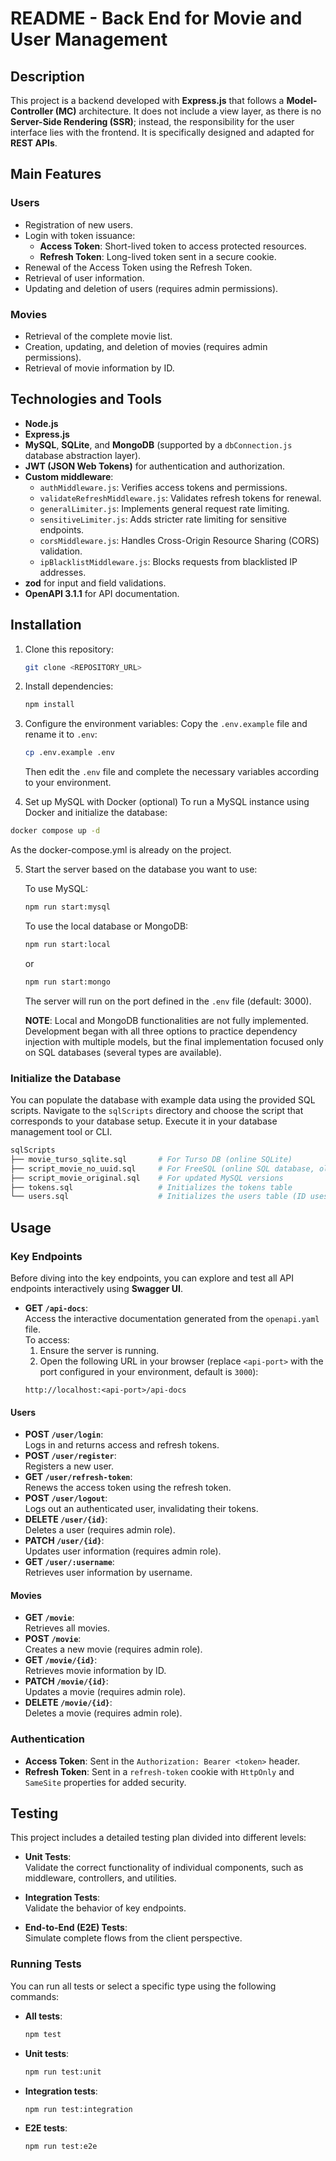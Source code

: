 
# README - Back End for Movie and User Management

## Description

This project is a backend developed with **Express.js** that follows a **Model-Controller (MC)** architecture. It does not include a view layer, as there is no **Server-Side Rendering (SSR)**; instead, the responsibility for the user interface lies with the frontend. It is specifically designed and adapted for **REST APIs**.

## Main Features

### Users

- Registration of new users.
- Login with token issuance:
  - **Access Token**: Short-lived token to access protected resources.
  - **Refresh Token**: Long-lived token sent in a secure cookie.
- Renewal of the Access Token using the Refresh Token.
- Retrieval of user information.
- Updating and deletion of users (requires admin permissions).

### Movies

- Retrieval of the complete movie list.
- Creation, updating, and deletion of movies (requires admin permissions).
- Retrieval of movie information by ID.

## Technologies and Tools

- **Node.js**
- **Express.js**
- **MySQL**, **SQLite**, and **MongoDB** (supported by a `dbConnection.js` database abstraction layer).
- **JWT (JSON Web Tokens)** for authentication and authorization.
- **Custom middleware**:
  - `authMiddleware.js`: Verifies access tokens and permissions.
  - `validateRefreshMiddleware.js`: Validates refresh tokens for renewal.
  - `generalLimiter.js`: Implements general request rate limiting.
  - `sensitiveLimiter.js`: Adds stricter rate limiting for sensitive endpoints.
  - `corsMiddleware.js`: Handles Cross-Origin Resource Sharing (CORS) validation.
  - `ipBlacklistMiddleware.js`: Blocks requests from blacklisted IP addresses.
- **zod** for input and field validations.
- **OpenAPI 3.1.1** for API documentation.

## Installation

1. Clone this repository:

   ```bash
   git clone <REPOSITORY_URL>
   ```

2. Install dependencies:
   ```bash
   npm install
   ```

3. Configure the environment variables:
   Copy the `.env.example` file and rename it to `.env`:

   ```bash
   cp .env.example .env
   ```

   Then edit the `.env` file and complete the necessary variables according to your environment.
  
4. Set up MySQL with Docker (optional)
  To run a MySQL instance using Docker and initialize the database:
  ```bash
  docker compose up -d
  ```
  As the docker-compose.yml is already on the project.

5. Start the server based on the database you want to use:

   To use MySQL:

   ```bash
   npm run start:mysql
   ```

   To use the local database or MongoDB:

   ```bash
   npm run start:local
   ```

   or

   ```bash
   npm run start:mongo
   ```

   The server will run on the port defined in the `.env` file (default: 3000).

   **NOTE**: Local and MongoDB functionalities are not fully implemented. Development began with all three options to practice dependency injection with multiple models, but the final implementation focused only on SQL databases (several types are available).

  ### Initialize the Database

  You can populate the database with example data using the provided SQL scripts. Navigate to the `sqlScripts` directory and choose the script that corresponds to your database setup. Execute it in your database management tool or CLI.

  ```bash
  sqlScripts
  ├── movie_turso_sqlite.sql       # For Turso DB (online SQLite)
  ├── script_movie_no_uuid.sql     # For FreeSQL (online SQL database, old version without UUID type support)
  ├── script_movie_original.sql    # For updated MySQL versions
  ├── tokens.sql                   # Initializes the tokens table
  └── users.sql                    # Initializes the users table (ID uses CHAR to ensure compatibility)
  ```

  ## Usage

  ### **Key Endpoints**

  Before diving into the key endpoints, you can explore and test all API endpoints interactively using **Swagger UI**.

  - **GET `/api-docs`**:  
    Access the interactive documentation generated from the `openapi.yaml` file.  
    To access:  
    1. Ensure the server is running.  
    2. Open the following URL in your browser (replace `<api-port>` with the port configured in your environment, default is `3000`):  
      ```
      http://localhost:<api-port>/api-docs
      ```

#### Users

- **POST `/user/login`**:  
  Logs in and returns access and refresh tokens.
- **POST `/user/register`**:  
  Registers a new user.
- **GET `/user/refresh-token`**:  
  Renews the access token using the refresh token.
- **POST `/user/logout`**:  
  Logs out an authenticated user, invalidating their tokens.
- **DELETE `/user/{id}`**:  
  Deletes a user (requires admin role).
- **PATCH `/user/{id}`**:  
  Updates user information (requires admin role).
- **GET `/user/:username`**:  
  Retrieves user information by username.

#### Movies

- **GET `/movie`**:  
  Retrieves all movies.
- **POST `/movie`**:  
  Creates a new movie (requires admin role).
- **GET `/movie/{id}`**:  
  Retrieves movie information by ID.
- **PATCH `/movie/{id}`**:  
  Updates a movie (requires admin role).
- **DELETE `/movie/{id}`**:  
  Deletes a movie (requires admin role).

### Authentication

- **Access Token**: Sent in the `Authorization: Bearer <token>` header.
- **Refresh Token**: Sent in a `refresh-token` cookie with `HttpOnly` and `SameSite` properties for added security.

## Testing

This project includes a detailed testing plan divided into different levels:

- **Unit Tests**:  
  Validate the correct functionality of individual components, such as middleware, controllers, and utilities.

- **Integration Tests**:  
  Validate the behavior of key endpoints.

- **End-to-End (E2E) Tests**:  
  Simulate complete flows from the client perspective.

### **Running Tests**

You can run all tests or select a specific type using the following commands:

- **All tests**:

  ```bash
  npm test
  ```

- **Unit tests**:

  ```bash
  npm run test:unit
  ```

- **Integration tests**:

  ```bash
  npm run test:integration
  ```

- **E2E tests**:
  ```bash
  npm run test:e2e
  ```
<!-- ## Contribution

1. Fork this repository.
2. Create a new branch for your changes:
   ```bash
   git checkout -b feature/new-feature
   ```
3. Submit your changes in a pull request.

## License

This project is licensed under the MIT License. See the `LICENSE` file for more information. -->
